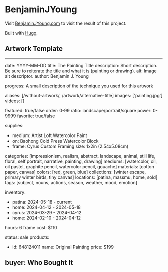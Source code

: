 # BenjaminJYoung

Visit [BenjaminJYoung.com](https://benjaminjyoung.com) to visit the result of this project.

Built with [Hugo](https://gohugo.io).

## Artwork Template

---
date: YYYY-MM-DD
title: The Painting Title
description: Short description. Be sure to reiterate the title and what it is (painting or drawing).
alt: Image alt descriptor.
author: Benjamin J. Young

progress: A small description of the technique you used for this artwork

aliases: [/without-artwork/, /artwork/alternative-title]
images: ['painting.jpg']
videos: []

featured: true/false
order: 0-99
ratio: landscape/portrait/square
power: 0-9999
favorite: true/false

supplies:
  - medium: Artist Loft Watercolor Paint
  - on: Baohong Cold Press Watercolor Block
  - frame: Cyrus Custom Framing
size: 1x2in (2.54x5.08cm)

categories: [impressionism, realism, abstract, landscape, animal, still life, floral, self portrait, narrative, painting, drawing]
mediums: [watercolor, oil, oil pastel, graphite pencil, watercolor pencil, gouache]
materials: [cotton paper, canvas]
colors: [red, green, blue]
collections: [winter escape, primary winter birds, tiny canvas]
locations: [patina, massmu, home, sold]
tags: [subject, nouns, actions, season, weather, mood, emotion]

inventory:
  - patina: 2024-05-18 - current
  - home: 2024-04-12 - 2024-05-18
  - cyrus: 2024-03-29 - 2024-04-12
  - home: 2024-02-10 - 2024-04-12

hours: 6
frame cost: $110

status: sale
products:
  - id: 648124011
    name: Original Painting
    price: $199

buyer: Who Bought It
---